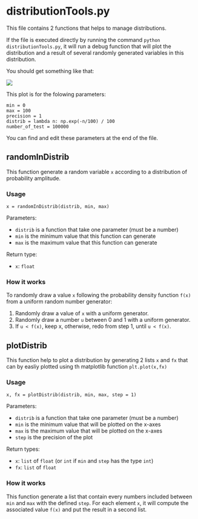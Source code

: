 # distributionTools.py

This file contains 2 functions that helps to manage distributions.

If the file is executed directly by running the command `python distributionTools.py`, it will run a debug function that will plot the distribution and a result of several randomly generated variables in this distribution.

You should get something like that:

![](https://vincent.foriel.xyz/wp-content/uploads/2021/09/Capture-decran-2021-09-29-133445.png)

This plot is for the folowing parameters:

```
min = 0
max = 100
precision = 1
distrib = lambda n: np.exp(-n/100) / 100
number_of_test = 100000
```

You can find and edit these parameters at the end of the file.

## randomInDistrib

This function generate a random variable `x` according to a distribution of probability amplitude.

### Usage

```
x = randomInDistrib(distrib, min, max)
```

Parameters:

* `distrib` is a function that take one parameter (must be a number)
* `min` is the minimum value that this function can generate
* `max` is the maximum value that this function can generate

Return type:

* `x`: `float`

### How it works

To randomly draw a value `x` following the probability density function `f(x)` from a uniform random
number generator:
1. Randomly draw a value of `x` with a uniform generator.
2. Randomly draw a number `u` between 0 and 1 with a uniform generator.
3. If `u < f(x)`, keep x, otherwise, redo from step 1, until `u < f(x)`.

## plotDistrib

This function help to plot a distribution by generating 2 lists `x` and `fx` that can by easliy plotted using th matplotlib function `plt.plot(x,fx)`

### Usage

```
x, fx = plotDistrib(distrib, min, max, step = 1)
```

Parameters:

* `distrib` is a function that take one parameter (must be a number)
* `min` is the minimum value that will be plotted on the x-axes
* `max` is the maximum value that will be plotted on the x-axes
* `step` is the precision of the plot

Return types:

* `x`: `list` of `float` (or `int` if `min` and `step` has the type `int`)
* `fx`: `list` of `float`

### How it works

This function generate a list that contain every numbers included between `min` and `max` with the defined `step`. For each element `x`, it will compute the associated value `f(x)` and put the result in a second list.